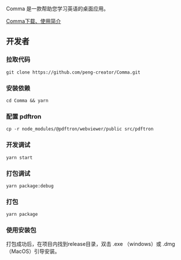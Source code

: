 Comma 是一款帮助您学习英语的桌面应用。

[Comma下载、使用简介](https://peng-creator.github.io/comma-web/comma/)

## 开发者
### 拉取代码
```
git clone https://github.com/peng-creator/Comma.git
```
### 安装依赖
```
cd Comma && yarn
```
### 配置 pdftron

```
cp -r node_modules/@pdftron/webviewer/public src/pdftron
```

### 开发调试
```
yarn start
```

### 打包调试
```
yarn package:debug
```

### 打包
```
yarn package
```

### 使用安装包
打包成功后，在项目内找到release目录，双击 .exe （windows）或 .dmg（MacOS）引导安装。